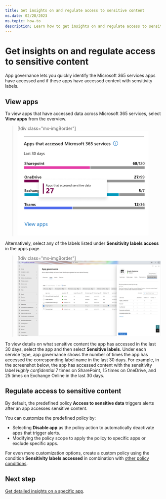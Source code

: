 ```yaml
---
title: Get insights on and regulate access to sensitive content 
ms.date: 02/28/2023
ms.topic: how-to
description: Learn how to get insights on and regulate access to sensitive content in app governance.
---
```


# Get insights on and regulate access to sensitive content

App governance lets you quickly identify the Microsoft 365 services apps have accessed and if these apps have accessed content with sensitivity labels.

## View apps

To view apps that have accessed data across Microsoft 365 services, select **View apps** from the overview.
> [!div class="mx-imgBorder"]
>![Apps that have accessed data across Microsoft 365 services.](media/app-governance-visibility-insights-sensitive-content/image7.png)

Alternatively, select any of the labels listed under **Sensitivity labels access** in the apps page.

> [!div class="mx-imgBorder"]
>![Under each service type, app governance shows the number of times the app has accessed the corresponding label name in the last 30 days.](media/app-governance-visibility-insights-sensitive-content/sensitive-labels-details.png)

To view details on what sensitive content the app has accessed in the last 30 days, select the app and then select **Sensitive labels**. Under each service type, app governance shows the number of times the app has accessed the corresponding label name in the last 30 days. For example, in the screenshot below, the app has accessed content with the sensitivity label *Highly confidential* 7 times on SharePoint, 15 times on OneDrive, and 25 times on Exchange Online in the last 30 days.

## Regulate access to sensitive content

By default, the predefined policy **Access to sensitive data** triggers alerts after an app accesses sensitive content.

You can customize the predefined policy by:

- Selecting **Disable app** as the policy action to automatically deactivate apps that trigger alerts.
- Modifying the policy scope to apply the policy to specific apps or exclude specific apps.

For even more customization options, create a custom policy using the condition **Sensitivity labels accessed** in combination with [other policy conditions](app-governance-app-policies-create.md#custom-policies).

## Next step

[Get detailed insights on a specific app](app-governance-visibility-insights-view-apps.md).
